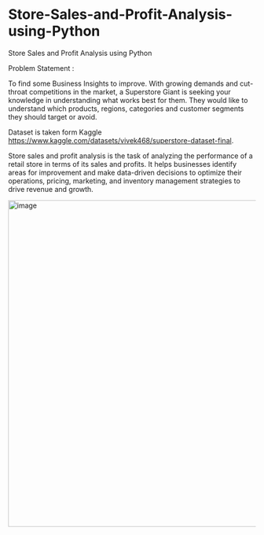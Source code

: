# Store-Sales-and-Profit-Analysis-using-Python
Store Sales and Profit Analysis using Python

Problem Statement : 

To find some Business Insights to improve. With growing demands and cut-throat competitions in the market, a Superstore Giant is seeking your knowledge in understanding what works best for them. They would like to understand which products, regions, categories and customer segments they should target or avoid.

Dataset is taken form Kaggle https://www.kaggle.com/datasets/vivek468/superstore-dataset-final.

Store sales and profit analysis is the task of analyzing the performance of a retail store in terms of its sales and profits. It helps businesses identify areas for improvement and make data-driven decisions to optimize their operations, pricing, marketing, and inventory management strategies to drive revenue and growth. 

<img width="664" alt="image" src="https://github.com/PayalGarg1201/Store-Sales-and-Profit-Analysis-using-Python/assets/133757186/34175d76-d8af-4bfb-8dec-97dac1e7827e">







